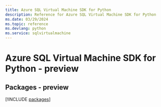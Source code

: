 ```yaml
---
title: Azure SQL Virtual Machine SDK for Python
description: Reference for Azure SQL Virtual Machine SDK for Python
ms.date: 03/29/2024
ms.topic: reference
ms.devlang: python
ms.service: sqlvirtualmachine
---
```

# Azure SQL Virtual Machine SDK for Python - preview
## Packages - preview
[!INCLUDE [packages](sql-virtual-machine-index.md)]
